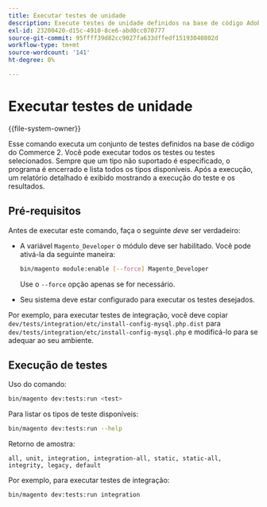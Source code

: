 ```yaml
---
title: Executar testes de unidade
description: Execute testes de unidade definidos na base de código Adobe Commerce.
exl-id: 23200420-d15c-4910-8ce6-abd0cc070777
source-git-commit: 95ffff39d82cc9027fa633dffedf15193040802d
workflow-type: tm+mt
source-wordcount: '141'
ht-degree: 0%

---
```


# Executar testes de unidade

{{file-system-owner}}

Esse comando executa um conjunto de testes definidos na base de código do Commerce 2. Você pode executar todos os testes ou testes selecionados. Sempre que um tipo não suportado é especificado, o programa é encerrado e lista todos os tipos disponíveis. Após a execução, um relatório detalhado é exibido mostrando a execução do teste e os resultados.

## Pré-requisitos

Antes de executar este comando, faça o seguinte _deve_ ser verdadeiro:

- A variável `Magento_Developer` o módulo deve ser habilitado. Você pode ativá-la da seguinte maneira:

  ```bash
  bin/magento module:enable [--force] Magento_Developer
  ```

  Use o `--force` opção apenas se for necessário.

- Seu sistema deve estar configurado para executar os testes desejados.

Por exemplo, para executar testes de integração, você deve copiar `dev/tests/integration/etc/install-config-mysql.php.dist` para `dev/tests/integration/etc/install-config-mysql.php` e modificá-lo para se adequar ao seu ambiente.

## Execução de testes

Uso do comando:

```bash
bin/magento dev:tests:run <test>
```

Para listar os tipos de teste disponíveis:

```bash
bin/magento dev:tests:run --help
```

Retorno de amostra:

```terminal
all, unit, integration, integration-all, static, static-all, integrity, legacy, default
```

Por exemplo, para executar testes de integração:

```bash
bin/magento dev:tests:run integration
```
